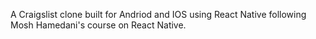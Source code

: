 A Craigslist clone built for Andriod and IOS using React Native following Mosh Hamedani's course on React Native.
